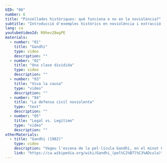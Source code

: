 ```yaml
---
UID: "06"
number: 6
title: "Pinzellades històriques: què funciona o no en la noviolència?"
subtitle: "Introducció d'exemples històrics en noviolència i extracció dels seus principis eficaços, sobretot madurats per Gene Sharp."
lang: ca
youtubeVideoId: R0hev2BwgPE
materials:
  - number: "01"
    title: "Gandhi"
    type: video
    description: ""
  - number: "02"
    title: "Una clase dividida"
    type: video
    description: ""
  - number: "03"
    title: "Viva la causa"
    type: "video"
    description: ""
  - number: "04"
    title: "La defensa civil noviolenta"
    type: "text"
    description: ""
  - number: "05"
    title: "Legal vs. Legítimo"
    type: "video"
    description: ""
otherMaterials:
  - title: "Gandhi (1982)"
    type: video
    description: "Vegeu l'escena de la pel·lícula Gandhi, en el minut 00:26:10"
    link: "https://ca.wikipedia.org/wiki/Gandhi_(pel%C2%B7l%C3%ADcula)"
---
```

